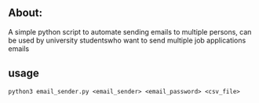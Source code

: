 ## About:
A simple python script to automate sending emails to multiple persons, can be used by university studentswho want to
send multiple job applications emails

## usage
``` python3 email_sender.py <email_sender> <email_password> <csv_file> ``` 
